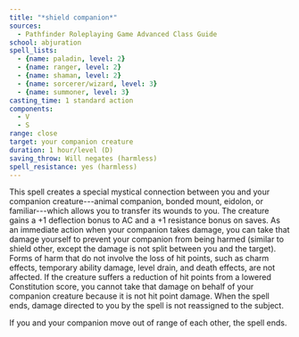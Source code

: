 ```yaml
---
title: "*shield companion*"
sources:
  - Pathfinder Roleplaying Game Advanced Class Guide
school: abjuration
spell_lists:
  - {name: paladin, level: 2}
  - {name: ranger, level: 2}
  - {name: shaman, level: 2}
  - {name: sorcerer/wizard, level: 3}
  - {name: summoner, level: 3}
casting_time: 1 standard action
components:
  - V
  - S
range: close
target: your companion creature
duration: 1 hour/level (D)
saving_throw: Will negates (harmless)
spell_resistance: yes (harmless)
---
```


This spell creates a special mystical connection between you and your companion creature---animal companion, bonded mount, eidolon, or familiar---which allows you to transfer its wounds to you. The creature gains a +1 deflection bonus to AC and a +1 resistance bonus on saves. As an immediate action when your companion takes damage, you can take that damage yourself to prevent your companion from being harmed (similar to shield other, except the damage is not split between you and the target). Forms of harm that do not involve the loss of hit points, such as charm effects, temporary ability damage, level drain, and death effects, are not affected. If the creature suffers a reduction of hit points from a lowered Constitution score, you cannot take that damage on behalf of your companion creature because it is not hit point damage. When the spell ends, damage directed to you by the spell is not reassigned to the subject.

If you and your companion move out of range of each other, the spell ends.

